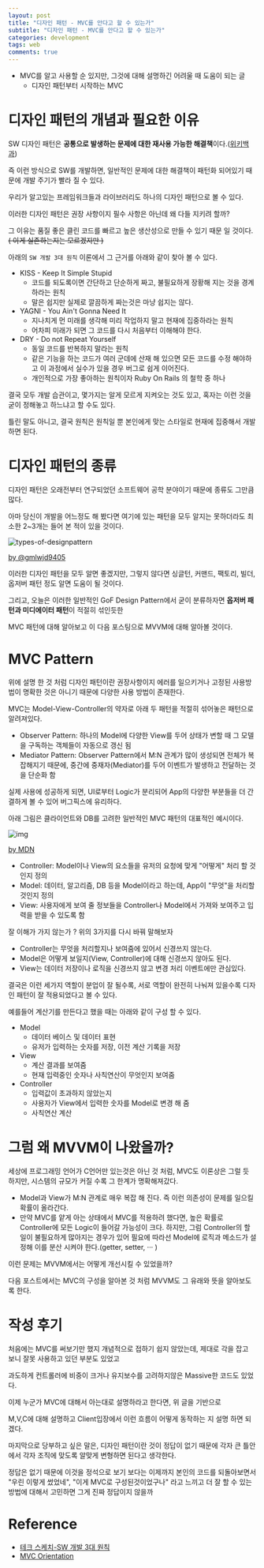 ```yaml
---
layout: post
title: "디자인 패턴 - MVC를 안다고 할 수 있는가"
subtitle: "디자인 패턴 - MVC를 안다고 할 수 있는가"
categories: development
tags: web
comments: true
---
```


- MVC를 알고 사용할 순 있지만, 그것에 대해 설명하긴 어려울 때 도움이 되는 글
  - 디자인 패턴부터 시작하는 MVC

# 디자인 패턴의 개념과 필요한 이유

SW 디자인 패턴은 **공통으로 발생하는 문제에 대한 재사용 가능한 해결책**이다.([위키백과](<[https://ko.wikipedia.org/wiki/%EC%86%8C%ED%94%84%ED%8A%B8%EC%9B%A8%EC%96%B4_%EB%94%94%EC%9E%90%EC%9D%B8_%ED%8C%A8%ED%84%B4](https://ko.wikipedia.org/wiki/소프트웨어_디자인_패턴)>))

즉 이런 방식으로 SW를 개발하면, 일반적인 문제에 대한 해결책이 패턴화 되어있기 때문에 개발 주기가 빨라 질 수 있다.

우리가 알고있는 프레임워크들과 라이브러리도 하나의 디자인 패턴으로 볼 수 있다.

이러한 디자인 패턴은 권장 사항이지 필수 사항은 아닌데 왜 다들 지키려 할까?

그 이유는 품질 좋은 클린 코드를 빠르고 높은 생산성으로 만들 수 있기 때문 일 것이다. ~~( 이게 실존하는지는 모르겠지만 )~~

아래의 `SW 개발 3대 원칙` 이론에서 그 근거를 아래와 같이 찾아 볼 수 있다.

- KISS - Keep It Simple Stupid
  - 코드를 되도록이면 간단하고 단순하게 짜고, 불필요하게 장황해 지는 것을 경계하라는 원칙
  - 말은 쉽지만 실제로 깔끔하게 짜는것은 마냥 쉽지는 않다.
- YAGNI - You Ain't Gonna Need It
  - 지나치게 먼 미래를 생각해 미리 작업하지 말고 현재에 집중하라는 원칙
  - 어차피 미래가 되면 그 코드를 다시 처음부터 이해해야 한다.
- DRY - Do not Repeat Yourself
  - 동일 코드를 반복하지 말라는 원칙
  - 같은 기능을 하는 코드가 여러 군데에 산재 해 있으면 모든 코드를 수정 해야하고 이 과정에서 실수가 있을 경우 버그로 쉽게 이어진다.
  - 개인적으로 가장 좋아하는 원칙이자 Ruby On Rails 의 철학 중 하나

결국 모두 개발 습관이고, 몇가지는 알게 모르게 지켜오는 것도 있고, 혹자는 이런 것을 굳이 정해놓고 하느냐고 할 수도 있다.

틀린 말도 아니고, 결국 원칙은 원칙일 뿐 본인에게 맞는 스타일로 현재에 집중해서 개발하면 된다.

# 디자인 패턴의 종류

디자인 패턴은 오래전부터 연구되었던 소프트웨어 공학 분야이기 때문에 종류도 그만큼 많다.

아마 당신이 개발을 어느정도 해 봤다면 여기에 있는 패턴을 모두 알지는 못하더라도 최소한 2~3개는 들어 본 적이 있을 것이다.

![types-of-designpattern](https://gmlwjd9405.github.io/images/design-pattern/types-of-designpattern.png)

[by @gmlwjd9405](https://gmlwjd9405.github.io/2018/07/06/design-pattern.html)

이러한 디자인 패턴을 모두 알면 좋겠지만, 그렇지 않다면 싱글턴, 커맨드, 팩토리, 빌더, 옵저버 패턴 정도 알면 도움이 될 것이다.

그리고, 오늘은 이러한 일반적인 GoF Design Pattern에서 굳이 분류하자면 **옵저버 패턴과 미디에이터 패턴**이 적절히 섞인듯한

MVC 패턴에 대해 알아보고 이 다음 포스팅으로 MVVM에 대해 알아볼 것이다.

# MVC Pattern

위에 설명 한 것 처럼 디자인 패턴이란 권장사항이지 에러를 일으키거나 고정된 사용방법이 명확한 것은 아니기 때문에 다양한 사용 방법이 존재한다.

MVC는 Model-View-Controller의 약자로 아래 두 패턴을 적절히 섞어놓은 패턴으로 알려져있다.

- Observer Pattern: 하나의 Model에 다양한 View를 두어 상태가 변할 때 그 모델을 구독하는 객체들이 자동으로 갱신 됨
- Mediator Pattern: Observer Pattern에서 M:N 관계가 많이 생성되면 전체가 복잡해지기 때문에, 중간에 중재자(Mediator)를 두어 이벤트가 발생하고 전달하는 것을 단순화 함

실제 사용에 성공하게 되면, UI로부터 Logic가 분리되어 App의 다양한 부분들을 더 간결하게 볼 수 있어 버그픽스에 유리하다.

아래 그림은 클라이언트와 DB를 고려한 일반적인 MVC 패턴의 대표적인 예시이다.

![img](https://upload.wikimedia.org/wikipedia/commons/5/53/Router-MVC-DB.svg)

[by MDN](<[https://ko.wikipedia.org/wiki/%EB%AA%A8%EB%8D%B8-%EB%B7%B0-%EC%BB%A8%ED%8A%B8%EB%A1%A4%EB%9F%AC](https://ko.wikipedia.org/wiki/모델-뷰-컨트롤러)>)

- Controller: Model이나 View의 요소들을 유저의 요청에 맞게 "어떻게" 처리 할 것인지 정의
- Model: 데이터, 알고리즘, DB 등을 Model이라고 하는데, App이 "무엇"을 처리할 것인지 정의
- View: 사용자에게 보여 줄 정보들을 Controller나 Model에서 가져와 보여주고 입력을 받을 수 있도록 함

잘 이해가 가지 않는가 ? 위의 3가지를 다시 바꿔 말해보자

- Controller는 무엇을 처리할지나 보여줌에 있어서 신경쓰지 않는다.
- Model은 어떻게 보일지(View, Controller)에 대해 신경쓰지 않아도 된다.
- View는 데이터 저장이나 로직을 신경쓰지 않고 변경 처리 이벤트에만 관심있다.

결국은 이런 세가지 역할이 분업이 잘 될수록, 서로 역할이 완전히 나눠져 있을수록 디자인 패턴이 잘 적용되었다고 볼 수 있다.

예를들어 계산기를 만든다고 했을 때는 아래와 같이 구성 할 수 있다.

- Model
  - 데이터 베이스 및 데이터 표현
  - 유저가 입력하는 숫자를 저장, 이전 계산 기록을 저장
- View
  - 계산 결과를 보여줌
  - 현재 입력중인 숫자나 사칙연산이 무엇인지 보여줌
- Controller
  - 입력값이 초과하지 않았는지
  - 사용자가 View에서 입력한 숫자를 Model로 변경 해 줌
  - 사칙연산 계산

# 그럼 왜 MVVM이 나왔을까?

세상에 프로그래밍 언어가 C언어만 있는것은 아닌 것 처럼, MVC도 이론상은 그럴 듯 하지만, 시스템의 규모가 커질 수록 그 한계가 명확해져갔다.

- Model과 View가 M:N 관계로 매우 복잡 해 진다. 즉 이런 의존성이 문제를 일으킬 확률이 올라간다.
- 만약 MVC를 얕게 아는 상태에서 MVC를 적용하려 했다면, 높은 확률로 Controller에 모든 Logic이 들어갈 가능성이 크다. 하지만, 그럼 Controller의 할일이 불필요하게 많아지는 경우가 있어 필요에 따라선 Model에 로직과 메소드가 설정해 이를 분산 시켜야 한다.(getter, setter, ··· )

이런 문제는 MVVM에서는 어떻게 개선시킬 수 있었을까?

다음 포스트에서는 MVC의 구성을 알아본 것 처럼 MVVM도 그 유래와 뜻을 알아보도록 한다.

# 작성 후기

처음에는 MVC를 써보기만 했지 개념적으로 접하기 쉽지 않았는데, 제대로 각을 잡고 보니 잘못 사용하고 있던 부분도 있었고

과도하게 컨트롤러에 비중이 크거나 유지보수를 고려하지않은 Massive한 코드도 있었다.

이제 누군가 MVC에 대해서 아는대로 설명하라고 한다면, 위 글을 기반으로

M,V,C에 대해 설명하고 Client입장에서 이런 흐름이 어떻게 동작하는 지 설명 하면 되겠다.

마지막으로 당부하고 싶은 말은, 디자인 패턴이란 것이 정답이 없기 때문에 각자 큰 틀안에서 각자 조직에 맞도록 알맞게 변형하면 된다고 생각한다.

정답은 없기 때문에 이것을 정석으로 보기 보다는 이제까지 본인의 코드를 되돌아보면서 "우린 이렇게 썼었네", "이게 MVC로 구성된것이었구나" 라고 느끼고 더 잘 할 수 있는 방법에 대해서 고민하면 그게 진짜 정답이지 않을까

# Reference

- [테크 스케치-SW 개발 3대 원칙](https://blog.naver.com/PostView.nhn?blogId=complusblog&logNo=221163007357&redirect=Dlog&widgetTypeCall=true&directAccess=false)
- [MVC Orientation](https://stackoverflow.com/questions/9119657/how-do-gang-of-four-design-patterns-fit-into-the-mvc-paradigm)

